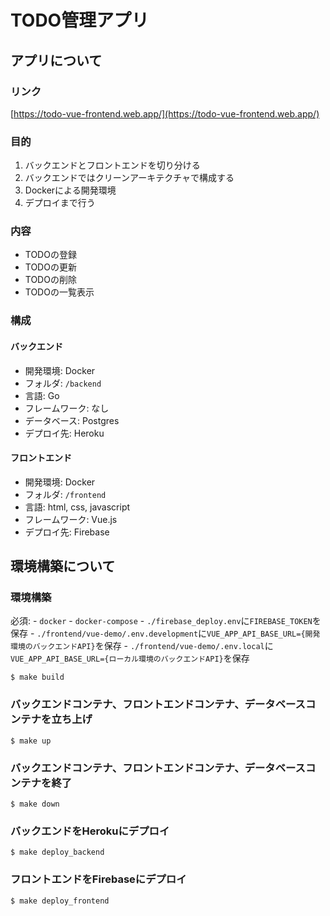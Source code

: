 # TODO管理アプリ

## アプリについて

### リンク
[https://todo-vue-frontend.web.app/](https://todo-vue-frontend.web.app/)

### 目的
1. バックエンドとフロントエンドを切り分ける
1. バックエンドではクリーンアーキテクチャで構成する
1. Dockerによる開発環境
1. デプロイまで行う

### 内容
- TODOの登録
- TODOの更新
- TODOの削除
- TODOの一覧表示

### 構成
#### バックエンド
- 開発環境: Docker
- フォルダ: `/backend`
- 言語: Go
- フレームワーク: なし
- データベース: Postgres
- デプロイ先: Heroku

#### フロントエンド
- 開発環境: Docker
- フォルダ: `/frontend`
- 言語: html, css, javascript
- フレームワーク: Vue.js
- デプロイ先: Firebase

## 環境構築について

### 環境構築
必須: 
    - `docker`
    - `docker-compose`
    - `./firebase_deploy.env`に`FIREBASE_TOKEN`を保存
    - `./frontend/vue-demo/.env.development`に`VUE_APP_API_BASE_URL={開発環境のバックエンドAPI}`を保存
    - `./frontend/vue-demo/.env.local`に`VUE_APP_API_BASE_URL={ローカル環境のバックエンドAPI}`を保存

```
$ make build
```

### バックエンドコンテナ、フロントエンドコンテナ、データベースコンテナを立ち上げ

```
$ make up
```

### バックエンドコンテナ、フロントエンドコンテナ、データベースコンテナを終了

```
$ make down
```

### バックエンドをHerokuにデプロイ

```
$ make deploy_backend
```

### フロントエンドをFirebaseにデプロイ

```
$ make deploy_frontend
```